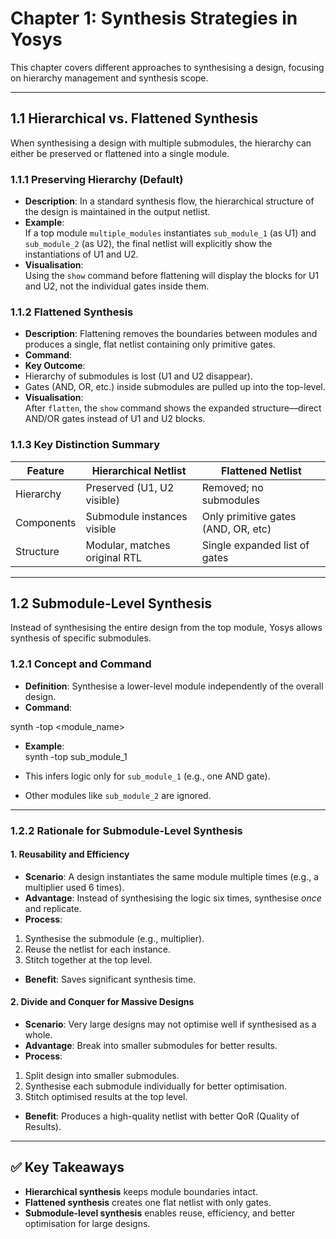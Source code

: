 # Chapter 1: Synthesis Strategies in Yosys

This chapter covers different approaches to synthesising a design, focusing on hierarchy management and synthesis scope.

---

## 1.1 Hierarchical vs. Flattened Synthesis

When synthesising a design with multiple submodules, the hierarchy can either be preserved or flattened into a single module.

### 1.1.1 Preserving Hierarchy (Default)
- **Description**: In a standard synthesis flow, the hierarchical structure of the design is maintained in the output netlist.  
- **Example**:  
  If a top module `multiple_modules` instantiates `sub_module_1` (as U1) and `sub_module_2` (as U2), the final netlist will explicitly show the instantiations of U1 and U2.  
- **Visualisation**:  
  Using the `show` command before flattening will display the blocks for U1 and U2, not the individual gates inside them.

### 1.1.2 Flattened Synthesis
- **Description**: Flattening removes the boundaries between modules and produces a single, flat netlist containing only primitive gates.  
- **Command**:  
- **Key Outcome**:  
- Hierarchy of submodules is lost (U1 and U2 disappear).  
- Gates (AND, OR, etc.) inside submodules are pulled up into the top-level.  
- **Visualisation**:  
After `flatten`, the `show` command shows the expanded structure—direct AND/OR gates instead of U1 and U2 blocks.

### 1.1.3 Key Distinction Summary

| Feature   | Hierarchical Netlist            | Flattened Netlist                  |
|-----------|---------------------------------|------------------------------------|
| Hierarchy | Preserved (U1, U2 visible)      | Removed; no submodules             |
| Components| Submodule instances visible     | Only primitive gates (AND, OR, etc)|
| Structure | Modular, matches original RTL   | Single expanded list of gates      |

---

## 1.2 Submodule-Level Synthesis

Instead of synthesising the entire design from the top module, Yosys allows synthesis of specific submodules.

### 1.2.1 Concept and Command
- **Definition**: Synthesise a lower-level module independently of the overall design.  
- **Command**:  

synth -top <module_name>

- **Example**:  
synth -top sub_module_1

- This infers logic only for `sub_module_1` (e.g., one AND gate).  
- Other modules like `sub_module_2` are ignored.

---

### 1.2.2 Rationale for Submodule-Level Synthesis

#### 1. Reusability and Efficiency
- **Scenario**: A design instantiates the same module multiple times (e.g., a multiplier used 6 times).  
- **Advantage**: Instead of synthesising the logic six times, synthesise *once* and replicate.  
- **Process**:  
1. Synthesise the submodule (e.g., multiplier).  
2. Reuse the netlist for each instance.  
3. Stitch together at the top level.  
- **Benefit**: Saves significant synthesis time.

#### 2. Divide and Conquer for Massive Designs
- **Scenario**: Very large designs may not optimise well if synthesised as a whole.  
- **Advantage**: Break into smaller submodules for better results.  
- **Process**:  
1. Split design into smaller submodules.  
2. Synthesise each submodule individually for better optimisation.  
3. Stitch optimised results at the top level.  
- **Benefit**: Produces a high-quality netlist with better QoR (Quality of Results).

---

## ✅ Key Takeaways
- **Hierarchical synthesis** keeps module boundaries intact.  
- **Flattened synthesis** creates one flat netlist with only gates.  
- **Submodule-level synthesis** enables reuse, efficiency, and better optimisation for large designs.
